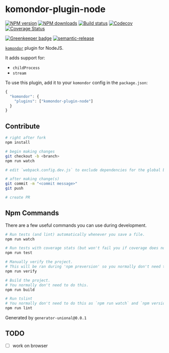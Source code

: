# komondor-plugin-node

[![NPM version][npm-image]][npm-url]
[![NPM downloads][downloads-image]][downloads-url]
[![Build status][travis-image]][travis-url]
[![Codecov][codecov-image]][codecov-url]
[![Coverage Status][coveralls-image]][coveralls-url]

[![Greenkeeper badge][green-keeper-image]][green-keeper-url]
[![semantic-release][semantic-release-image]][semantic-release-url]

[`komondor`](https://github.com/unional/komondor) plugin for NodeJS.

It adds support for:

- `childProcess`
- `stream`

To use this plugin, add it to your `komondor` config in the `package.json`:

```js
{
  "komondor": {
    "plugins": ["komondor-plugin-node"]
  }
}
```

## Contribute

```sh
# right after fork
npm install

# begin making changes
git checkout -b <branch>
npm run watch

# edit `webpack.config.dev.js` to exclude dependencies for the global build.

# after making change(s)
git commit -m "<commit message>"
git push

# create PR
```

## Npm Commands

There are a few useful commands you can use during development.

```sh
# Run tests (and lint) automatically whenever you save a file.
npm run watch

# Run tests with coverage stats (but won't fail you if coverage does not meet criteria)
npm run test

# Manually verify the project.
# This will be ran during 'npm preversion' so you normally don't need to run this yourself.
npm run verify

# Build the project.
# You normally don't need to do this.
npm run build

# Run tslint
# You normally don't need to do this as `npm run watch` and `npm version` will automatically run lint for you.
npm run lint
```

Generated by `generator-unional@0.0.1`

## TODO

- [ ] work on browser

[npm-image]: https://img.shields.io/npm/v/komondor-plugin-node.svg?style=flat
[npm-url]: https://npmjs.org/package/komondor-plugin-node
[downloads-image]: https://img.shields.io/npm/dm/komondor-plugin-node.svg?style=flat
[downloads-url]: https://npmjs.org/package/komondor-plugin-node
[travis-image]: https://img.shields.io/travis/unional/komondor-plugin-node/master.svg?style=flat
[travis-url]: https://travis-ci.org/unional/komondor-plugin-node?branch=master
[codecov-image]: https://codecov.io/gh/unional/komondor-plugin-node/branch/master/graph/badge.svg
[codecov-url]: https://codecov.io/gh/unional/komondor-plugin-node
[coveralls-image]: https://coveralls.io/repos/github/unional/komondor-plugin-node/badge.svg
[coveralls-url]: https://coveralls.io/github/unional/komondor-plugin-node
[green-keeper-image]:
https://badges.greenkeeper.io/unional/komondor-plugin-node.svg
[green-keeper-url]:https://greenkeeper.io/
[semantic-release-image]:https://img.shields.io/badge/%20%20%F0%9F%93%A6%F0%9F%9A%80-semantic--release-e10079.svg
[semantic-release-url]:https://github.com/semantic-release/semantic-release
